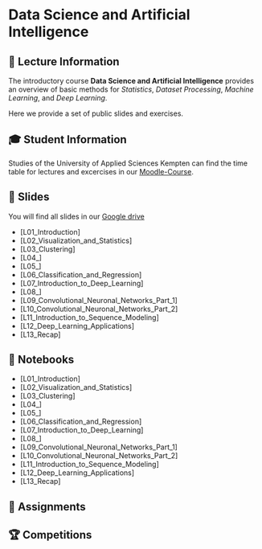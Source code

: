 # Data Science and Artificial Intelligence

## 🦄 Lecture Information
The introductory course __Data Science and Artificial Intelligence__ provides an overview of basic methods for *Statistics*, *Dataset Processing*, *Machine Learning*, and *Deep Learning*. 

Here we provide a set of public slides and exercises.

## 🎓 Student Information
Studies of the University of Applied Sciences Kempten can find the time table for lectures and excercises in our [Moodle-Course](https://moodle.hs-kempten.de/course/view.php?id=155).

## 📃 Slides
You will find all slides in our [Google drive](https://drive.google.com/drive/folders/1-thmiOwam4u5qi4M9Cpffxog0osLYMba?usp=sharing) 
- [L01_Introduction]
- [L02_Visualization_and_Statistics]
- [L03_Clustering]
- [L04_]
- [L05_]
- [L06_Classification_and_Regression]
- [L07_Introduction_to_Deep_Learning]
- [L08_]
- [L09_Convolutional_Neuronal_Networks_Part_1]
- [L10_Convolutional_Neuronal_Networks_Part_2]
- [L11_Introduction_to_Sequence_Modeling]
- [L12_Deep_Learning_Applications]
- [L13_Recap]


## 📓 Notebooks
- [L01_Introduction]
- [L02_Visualization_and_Statistics]
- [L03_Clustering]
- [L04_]
- [L05_]
- [L06_Classification_and_Regression]
- [L07_Introduction_to_Deep_Learning]
- [L08_]
- [L09_Convolutional_Neuronal_Networks_Part_1]
- [L10_Convolutional_Neuronal_Networks_Part_2]
- [L11_Introduction_to_Sequence_Modeling]
- [L12_Deep_Learning_Applications]
- [L13_Recap]


## 📝 Assignments

## 🏆 Competitions
